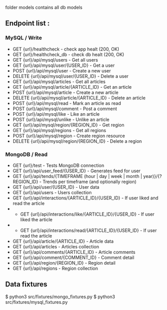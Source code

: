 folder models contains all db models 

## Endpoint list : 

### MySQL / Write

- GET {url}/healthcheck - check app healt (200, OK)
- GET {url}/healthcheck_db - check db healt (200, OK)
- GET {url}/api/mysql/users - Get all users
- GET {url}/api/mysql/user/{USER_ID} - Get a user
- POST {url}/api/mysql/user - Create a new user
- DELETE {url}/api/mysql/user/{USER_ID} - Delete a user
- GET {url}/api/mysql/articles - Get all articles
- GET {url}/api/mysql/article/{ARTICLE_ID} - Get an article
- POST {url}/api/mysql/article - Create a new article
- DELETE {url}/api/mysql/article/{ARTICLE_ID} - Delete an article
- POST {url}/api/mysql/read - Mark an article as read
- POST {url}/api/mysql/comment - Post a comment
- POST {url}/api/mysql/like - Like an article
- POST {url}/api/mysql/unlike - Unlike an article
- GET {url}/api/mysql/region/{REGION_ID} - Get region
- GET {url}/api/mysql/regions - Get all regions
- POST {url}/api/mysql/region - Create region resource
- DELETE {url}/api/mysql/region/{REGION_ID} - Delete a region

### MongoDB / Read

- GET {url}/test - Tests MongoDB connection
- GET {url}/api/user_feed/{USER_ID} - Generates feed for user
- GET {url}/api/tends/{TIMEFRAME (hour | day | week | month | year)}/{?REGION_ID} - Trends per timeframe (and optionally region)
- GET {url}/api/user/{USER_ID} - User data
- GET {url}/api/users - Users collection
- GET {url}/api/interactions/{ARTICLE_ID}/{USER_ID} - If user liked and read the article
- - GET {url}/api/interactions/like/{ARTICLE_ID}/{USER_ID} - If user liked the article
- - GET {url}/api/interactions/read/{ARTICLE_ID}/{USER_ID} - If user read the article
- GET {url}/api/article/{ARTICLE_ID} - Article data
- GET {url}/api/articles - Articles collection
- GET {url}/api/comments/{ARTICLE_ID} - Article comments
- GET {url}/api/comment/{COMMENT_ID} - Comment detail
- GET {url}/api/region/{REGION_ID} - Region detail
- GET {url}/api/regions - Region collection

## Data fixtures

$ python3 src/fixtures/mongo_fixtures.py
$ python3 src/fixtures/mysql_fixtures.py